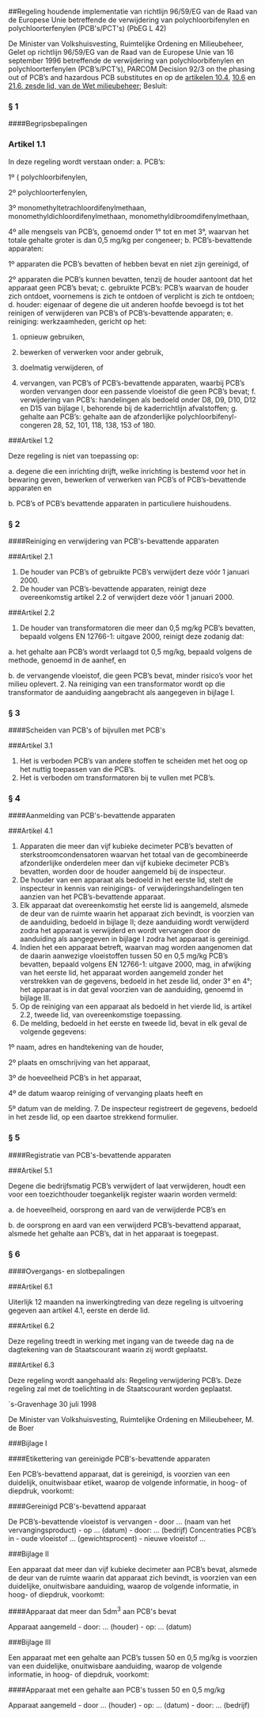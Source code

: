<meta http-equiv='Content-Type' content='text/html; charset=utf-8' />

##Regeling houdende implementatie van richtlijn 96/59/EG van de Raad van de Europese Unie betreffende de verwijdering van polychloorbifenylen en polychloorterfenylen (PCB's/PCT's) (PbEG L 42)

De Minister van Volkshuisvesting, Ruimtelijke Ordening en Milieubeheer,  
Gelet op richtlijn 96/59/EG van de Raad van de Europese Unie van 16 september 1996 betreffende de verwijdering van polychloorbifenylen en polychloorterfenylen (PCB’s/PCT’s), PARCOM Decision 92/3 on the phasing out of PCB’s and hazardous PCB substitutes en op de [artikelen 10.4](../../../../../wet/wet/milieubeheer/BWBR0003245/README.md), [10.6](../../../../../wet/wet/milieubeheer/BWBR0003245/README.md) en [21.6, zesde lid, van de Wet milieubeheer](../../../../../wet/wet/milieubeheer/BWBR0003245/README.md);
Besluit:      
### § 1  

####Begripsbepalingen

### Artikel  1.1  

In deze regeling wordt verstaan onder:   a. PCB’s:  

1º  ( polychloorbifenylen,  

2º  polychloorterfenylen,  

3º   monomethyltetrachloordifenylmethaan, monomethyldichloordifenylmethaan, monomethyldibroomdifenylmethaan,  

4º  alle mengsels van PCB’s, genoemd onder 1° tot en met 3°, waarvan het totale gehalte groter is dan 0,5 mg/kg per congeneer;      b.  PCB’s-bevattende apparaten:  

1º  apparaten die PCB’s bevatten of hebben bevat en niet zijn gereinigd, of  

2º   apparaten die PCB’s kunnen bevatten, tenzij de houder aantoont dat het apparaat geen PCB’s bevat;      c.  gebruikte PCB’s:  PCB’s waarvan de houder zich ontdoet, voornemens is zich te ontdoen of verplicht is zich te ontdoen;    d.  houder:   eigenaar of degene die uit anderen hoofde bevoegd is tot het reinigen of verwijderen van PCB’s of PCB’s-bevattende apparaten;    e.  reiniging:  werkzaamheden, gericht op het: 

1. opnieuw gebruiken,  

2.  bewerken of verwerken voor ander gebruik,  

3.  doelmatig verwijderen, of  

4.  vervangen, van PCB’s of PCB’s-bevattende apparaten, waarbij PCB’s worden vervangen door een passende vloeistof die geen PCB’s bevat;      f. verwijdering van PCB’s:  handelingen als bedoeld onder D8, D9, D10, D12 en D15 van bijlage I, behorende bij de kaderrichtlijn afvalstoffen;    g.  gehalte aan PCB’s:  gehalte aan de afzonderlijke polychloorbifenyl-congeren 28, 52, 101, 118, 138, 153 of 180.     

###Artikel 1.2 

Deze regeling is niet van toepassing op:

a. degene die een inrichting drijft, welke inrichting is bestemd voor het in bewaring geven, bewerken of verwerken van PCB’s of PCB’s-bevattende apparaten en

b. PCB’s of PCB’s bevattende apparaten in particuliere huishoudens.

### § 2  

####Reiniging en verwijdering van PCB's-bevattende apparaten

###Artikel 2.1 

1. De houder van PCB’s of gebruikte PCB’s verwijdert deze vóór 1 januari 2000.
2. De houder van PCB’s-bevattende apparaten, reinigt deze overeenkomstig artikel 2.2 of verwijdert deze vóór 1 januari 2000. 

###Artikel 2.2 

1. De houder van transformatoren die meer dan 0,5 mg/kg PCB’s bevatten, bepaald volgens EN 12766-1: uitgave 2000, reinigt deze zodanig dat:

a. het gehalte aan PCB’s wordt verlaagd tot 0,5 mg/kg, bepaald volgens de methode, genoemd in de aanhef, en

b. de vervangende vloeistof, die geen PCB’s bevat, minder risico’s voor het milieu oplevert.
2. Na reiniging van een transformator wordt op die transformator de aanduiding aangebracht als aangegeven in bijlage I. 

### § 3  

####Scheiden van PCB's of bijvullen met PCB's

###Artikel 3.1 

1. Het is verboden PCB’s van andere stoffen te scheiden met het oog op het nuttig toepassen van die PCB’s.
2. Het is verboden om transformatoren bij te vullen met PCB’s. 

### § 4  

####Aanmelding van PCB's-bevattende apparaten

###Artikel 4.1 

1. Apparaten die meer dan vijf kubieke decimeter PCB’s bevatten of sterkstroomcondensatoren waarvan het totaal van de gecombineerde afzonderlijke onderdelen meer dan vijf kubieke decimeter PCB’s bevatten, worden door de houder aangemeld bij de inspecteur.
2. De houder van een apparaat als bedoeld in het eerste lid, stelt de inspecteur in kennis van reinigings- of verwijderingshandelingen ten aanzien van het PCB’s-bevattende apparaat.
3. Elk apparaat dat overeenkomstig het eerste lid is aangemeld, alsmede de deur van de ruimte waarin het apparaat zich bevindt, is voorzien van de aanduiding, bedoeld in bijlage II; deze aanduiding wordt verwijderd zodra het apparaat is verwijderd en wordt vervangen door de aanduiding als aangegeven in bijlage I zodra het apparaat is gereinigd.
4. Indien het een apparaat betreft, waarvan mag worden aangenomen dat de daarin aanwezige vloeistoffen tussen 50 en 0,5 mg/kg PCB’s bevatten, bepaald volgens EN 12766-1: uitgave 2000, mag, in afwijking van het eerste lid, het apparaat worden aangemeld zonder het verstrekken van de gegevens, bedoeld in het zesde lid, onder 3° en 4°; het apparaat is in dat geval voorzien van de aanduiding, genoemd in bijlage III.
5. Op de reiniging van een apparaat als bedoeld in het vierde lid, is artikel 2.2, tweede lid, van overeenkomstige toepassing.
6. De melding, bedoeld in het eerste en tweede lid, bevat in elk geval de volgende gegevens:

1º naam, adres en handtekening van de houder,

2º  plaats en omschrijving van het apparaat,

3º  de hoeveelheid PCB’s in het apparaat,

4º  de datum waarop reiniging of vervanging plaats heeft en

5º  datum van de melding.
7. De inspecteur registreert de gegevens, bedoeld in het zesde lid, op een daartoe strekkend formulier. 

### § 5  

####Registratie van PCB's-bevattende apparaten

###Artikel 5.1 

Degene die bedrijfsmatig PCB’s verwijdert of laat verwijderen, houdt een voor een toezichthouder toegankelijk register waarin worden vermeld:

a. de hoeveelheid, oorsprong en aard van de verwijderde PCB’s en

b. de oorsprong en aard van een verwijderd PCB’s-bevattend apparaat, alsmede het gehalte aan PCB’s, dat in het apparaat is toegepast. 

### § 6  

####Overgangs- en slotbepalingen

###Artikel 6.1 

Uiterlijk 12 maanden na inwerkingtreding van deze regeling is uitvoering gegeven aan artikel 4.1, eerste en derde lid. 

###Artikel 6.2 

Deze regeling treedt in werking met ingang van de tweede dag na de dagtekening van de Staatscourant waarin zij wordt geplaatst. 

###Artikel 6.3 

Deze regeling wordt aangehaald als: Regeling verwijdering PCB’s.
Deze regeling zal met de toelichting in de Staatscourant worden geplaatst.   

`s-Gravenhage 
30 juli 1998    

De 
Minister van Volkshuisvesting, Ruimtelijke Ordening en Milieubeheer, 
M. de Boer     

###Bijlage I  

####Etikettering van gereinigde PCB's-bevattende apparaten

Een PCB’s-bevattend apparaat, dat is gereinigd, is voorzien van een duidelijk, onuitwisbaar etiket, waarop de volgende informatie, in hoog- of diepdruk, voorkomt:  

####Gereinigd PCB's-bevattend apparaat

De PCB’s-bevattende vloeistof is vervangen - door ... (naam van het vervangingsproduct) - op ... (datum) - door: ... (bedrijf) Concentraties PCB’s in - oude vloeistof ... (gewichtsprocent) - nieuwe vloeistof ...  

###Bijlage II  

Een apparaat dat meer dan vijf kubieke decimeter aan PCB’s bevat, alsmede de deur van de ruimte waarin dat apparaat zich bevindt, is voorzien van een duidelijke, onuitwisbare aanduiding, waarop de volgende informatie, in hoog- of diepdruk, voorkomt:  

####Apparaat dat meer dan 5dm<sup>3</sup> aan PCB's bevat

Apparaat aangemeld - door: ... (houder) - op: ... (datum)  

###Bijlage III  

Een apparaat met een gehalte aan PCB’s tussen 50 en 0,5 mg/kg is voorzien van een duidelijke, onuitwisbare aanduiding, waarop de volgende informatie, in hoog- of diepdruk, voorkomt:  

####Apparaat met een gehalte aan PCB's tussen 50 en 0,5 mg/kg

Apparaat aangemeld - door ... (houder) - op: ... (datum) - door: ... (bedrijf)  

